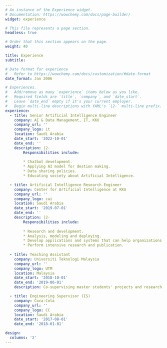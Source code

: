 ```yaml
---
# An instance of the Experience widget.
# Documentation: https://wowchemy.com/docs/page-builder/
widget: experience

# This file represents a page section.
headless: true

# Order that this section appears on the page.
weight: 40

title: Experience
subtitle:

# Date format for experience
#   Refer to https://wowchemy.com/docs/customization/#date-format
date_format: Jan 2006

# Experiences.
#   Add/remove as many `experience` items below as you like.
#   Required fields are `title`, `company`, and `date_start`.
#   Leave `date_end` empty if it's your current employer.
#   Begin multi-line descriptions with YAML's `|2-` multi-line prefix.
experience:
  - title: Senior Artificial Intelligence Engineer
    company: AI & Data Management, IT, KKU
    company_url: ''
    company_logo: it
    location: Saudi Arabia
    date_start: '2022-10-01'
    date_end: ''
    description: |2-
        Responsibilities include:
        
        * Chatbot development.
        * Applying AI model for destion making. 
        * Data sharing policies.
        * Educating society about Artificial Intelligence.

  - title: Artificial Intelligence Research Engineer
    company: Center for Artificial Intelligence at KKU
    company_url: ''
    company_logo: cai
    location: Saudi Arabia
    date_start: '2019-07-01'
    date_end: ''
    description: |2-
        Responsibilities include:
        
        * Research and development.
        * Analysis, modeling and deploying.
        * Develop applications and systems that can help organizations increase efficiency.
        * Perform intensive research and publication.
        
  - title: Teaching Assistant
    company: Universiti Teknologi Malaysia
    company_url: ''
    company_logo: UTM
    location: Malaysia
    date_start: '2018-10-01'
    date_end: '2019-06-01'
    description: Co-supervising master students' projects and research in the fields of AI.

  - title: Engineering Supervisor (IS)
    company: Coca-Cola
    company_url: ''
    company_logo: CC
    location: Saudi Arabia
    date_start: '2017-08-01'
    date_end: '2018-01-01'

design:
  columns: '2'
---
```

